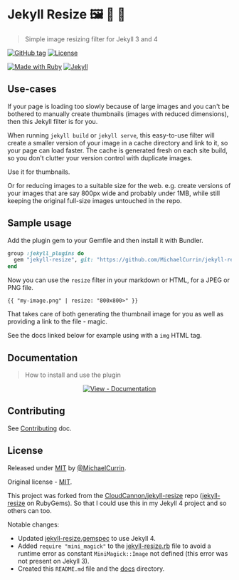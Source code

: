 # Jekyll Resize 🖼 🤏 🔬
> Simple image resizing filter for Jekyll 3 and 4

[![GitHub tag](https://img.shields.io/github/tag/MichaelCurrin/jekyll-resize)](https://github.com/MichaelCurrin/jekyll-resize/tags/)
[![License](https://img.shields.io/badge/License-MIT-blue.svg)](https://github.com/MichaelCurrin/jekyll-resize/blob/master/LICENSE)

[![Made with Ruby](https://img.shields.io/badge/Ruby->=2.6-blue.svg?logo=ruby)](https://ruby-lang.org)
[![Jekyll](https://img.shields.io/badge/jekyll->=3.3,_4.x-blue.svg?logo=jekyll)](https://jekyllrb.com)


## Use-cases

If your page is loading too slowly because of large images and you can't be bothered to manually create thumbnails (images with reduced dimensions), then this Jekyll filter is for you.

When running `jekyll build` or `jekyll serve`, this easy-to-use filter will create a smaller version of your image in a cache directory and link to it, so your page can load faster. The cache is generated fresh on each site build, so you don't clutter your version control with duplicate images.

Use it for thumbnails.

Or for reducing images to a suitable size for the web. e.g. create versions of your images that are say 800px wide and probably under 1MB, while still keeping the original full-size images untouched in the repo.


## Sample usage

Add the plugin gem to your Gemfile and then install it with Bundler.

```ruby
group :jekyll_plugins do
  gem "jekyll-resize", git: "https://github.com/MichaelCurrin/jekyll-resize"
end
```

Now you can use the `resize` filter in your markdown or HTML, for a JPEG or PNG file.

```liquid
{{ "my-image.png" | resize: "800x800>" }}
```

That takes care of both generating the thumbnail image for you as well as providing a link to the file - magic.

See the docs linked below for example using with a `img` HTML tag.


## Documentation
> How to install and use the plugin

<div align="center">
  
[![View - Documentation](https://img.shields.io/badge/View-Documentation-blue?style=for-the-badge)](/docs/)

</div>


## Contributing

See [Contributing](/CONTRIBUTING.md) doc.


## License

Released under [MIT](/LICENSE) by [@MichaelCurrin](https://github.com/MichaelCurrin).

Original license - [MIT](/LICENSE-source). 

This project was forked from the [CloudCannon/jekyll-resize](https://github.com/CloudCannon/jekyll-resize) repo ([jekyll-resize](https://rubygems.org/gems/jekyll-resize) on RubyGems). So that I could use this in my Jekyll 4 project and so others can too.

Notable changes:

- Updated [jekyll-resize.gemspec](/jekyll-resize.gemspec) to use Jekyll 4.
- Added `require "mini_magick"` to the [jekyll-resize.rb](/lib/jekyll-resize.rb) file to avoid a runtime error as constant `MiniMagick::Image` not defined (this error was not present on Jekyll 3).
- Created this `README.md` file and the [docs](/docs/) directory.
